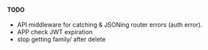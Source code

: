 #### TODO
- API middleware for catching & JSONing router errors (auth error).
- APP check JWT expiration
- stop getting family/<non-existent-key> after delete
